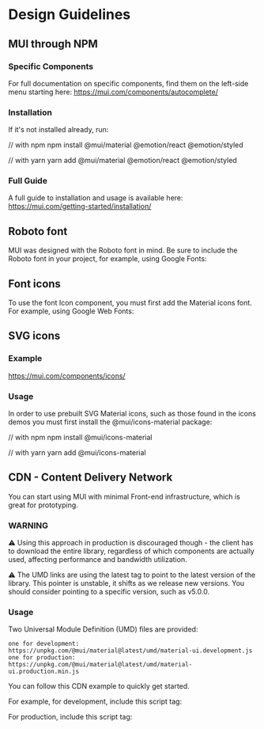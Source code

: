 # Design Guidelines

## MUI through NPM

### Specific Components

For full documentation on specific components, find them on the left-side menu starting here: https://mui.com/components/autocomplete/

### Installation 

If it's not installed already, run:

// with npm
npm install @mui/material @emotion/react @emotion/styled

// with yarn
yarn add @mui/material @emotion/react @emotion/styled

### Full Guide

A full guide to installation and usage is available here: https://mui.com/getting-started/installation/

## Roboto font

MUI was designed with the Roboto font in mind. Be sure to include the Roboto font in your project, for example, using Google Fonts:

<link rel="stylesheet" href="https://fonts.googleapis.com/css?family=Roboto:300,400,500,700&display=swap" />

## Font icons

To use the font Icon component, you must first add the Material icons font. For example, using Google Web Fonts:

<link rel="stylesheet" href="https://fonts.googleapis.com/icon?family=Material+Icons" />

## SVG icons

### Example

https://mui.com/components/icons/

### Usage

In order to use prebuilt SVG Material icons, such as those found in the icons demos you must first install the @mui/icons-material package:

// with npm
npm install @mui/icons-material

// with yarn
yarn add @mui/icons-material

## CDN - Content Delivery Network

You can start using MUI with minimal Front-end infrastructure, which is great for prototyping.

### WARNING

⚠️ Using this approach in production is discouraged though - the client has to download the entire library, regardless of which components are actually used, affecting performance and bandwidth utilization.

⚠️ The UMD links are using the latest tag to point to the latest version of the library. This pointer is unstable, it shifts as we release new versions. You should consider pointing to a specific version, such as v5.0.0.

### Usage

Two Universal Module Definition (UMD) files are provided:

    one for development: https://unpkg.com/@mui/material@latest/umd/material-ui.development.js
    one for production: https://unpkg.com/@mui/material@latest/umd/material-ui.production.min.js

You can follow this CDN example to quickly get started.

For example, for development, include this script tag:

<script crossorigin src="https://unpkg.com/@mui/material@latest/umd/material-ui.development.js"></script>

For production, include this script tag: 

<script crossorigin src="https://unpkg.com/@mui/material@latest/umd/material-ui.production.min.js"></script>
